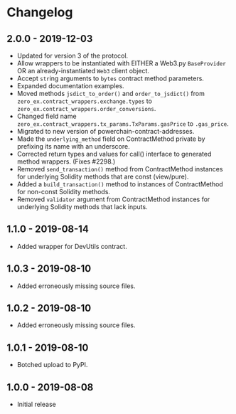 # Changelog

## 2.0.0 - 2019-12-03

-   Updated for version 3 of the protocol.
-   Allow wrappers to be instantiated with EITHER a Web3.py `BaseProvider` OR an already-instantiated `Web3` client object.
-   Accept `str`ing arguments to `bytes` contract method parameters.
-   Expanded documentation examples.
-   Moved methods `jsdict_to_order()` and `order_to_jsdict()` from `zero_ex.contract_wrappers.exchange.types` to `zero_ex.contract_wrappers.order_conversions`.
-   Changed field name `zero_ex.contract_wrappers.tx_params.TxParams.gasPrice` to `.gas_price`.
-   Migrated to new version of powerchain-contract-addresses.
-   Made the `underlying_method` field on ContractMethod private by prefixing its name with an underscore.
-   Corrected return types and values for call() interface to generated method wrappers. (Fixes #2298.)
-   Removed `send_transaction()` method from ContractMethod instances for underlying Solidity methods that are const (view/pure).
-   Added a `build_transaction()` method to instances of ContractMethod for non-const Solidity methods.
-   Removed `validator` argument from ContractMethod instances for underlying Solidity methods that lack inputs.

## 1.1.0 - 2019-08-14

-   Added wrapper for DevUtils contract.

## 1.0.3 - 2019-08-10

-   Added erroneously missing source files.

## 1.0.2 - 2019-08-10

-   Added erroneously missing source files.

## 1.0.1 - 2019-08-10

-   Botched upload to PyPI.

## 1.0.0 - 2019-08-08

-   Initial release
